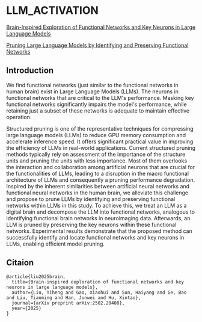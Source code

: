 # LLM_ACTIVATION
[Brain-Inspired Exploration of Functional Networks and Key Neurons in Large Language Models](https://arxiv.org/abs/2502.20408)

[Pruning Large Language Models by Identifying and Preserving Functional Networks](https://arxiv.org/abs/2508.05239)

## Introduction
We find functional networks (just similar to the functional networks in human brain) exist in Large Language Models (LLMs). The neurons in functional networks that are critical to the LLM's performance. Masking key functional networks significantly impairs the model's performance, while retaining just a subset of these networks is adequate to maintain effective operation. 

Structured pruning is one of the representative techniques for compressing large language models (LLMs) to reduce GPU memory consumption and accelerate inference speed. It offers significant practical value in improving the efficiency of LLMs in real-world applications. Current structured pruning methods typically rely on assessment of the importance of the structure units and pruning the units with less importance. Most of them overlooks the interaction and collaboration among artificial neurons that are crucial for the functionalities of LLMs, leading to a disruption in the macro functional architecture of LLMs and consequently a pruning performance degradation. Inspired by the inherent similarities between artificial neural networks and functional neural networks in the human brain, we alleviate this challenge and propose to prune LLMs by identifying and preserving functional networks within LLMs in this study. To achieve this, we treat an LLM as a digital brain and decompose the LLM into functional networks, analogous to  identifying functional brain networks in neuroimaging data. Afterwards, an LLM is pruned by preserving the key neurons within these functional networks. Experimental results demonstrate that the proposed method can successfully identify and locate functional networks and key neurons in LLMs, enabling efficient model pruning. 

## Citaion
```
@article{liu2025brain,
  title={Brain-inspired exploration of functional networks and key neurons in large language models},
  author={Liu, Yiheng and Gao, Xiaohui and Sun, Haiyang and Ge, Bao and Liu, Tianming and Han, Junwei and Hu, Xintao},
  journal={arXiv preprint arXiv:2502.20408},
  year={2025}
}
```
